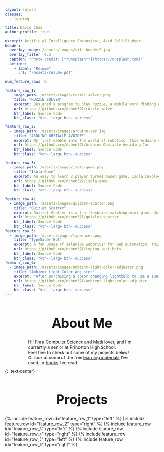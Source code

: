 ```yaml
---
layout: splash
classes:
  - landing

title: David Chen
author-profile: true

excerpt: Artificial Intelligence Enthusiast, Avid Self-Studyer
header:
  overlay_image: /assets/images/site-header2.jpg
  overlay_filter: 0.3
  caption: "Photo credit: [**Unsplash**](https://unsplash.com)"
  actions:
    - label: "Resume"
      url: "/assets/resume.pdf"

num_feature_rows: 6

feature_row_1:
  - image_path: /assets/images/ruzzle-solver.png
    title: "RUZZLE SOLVER"
    excerpt: Designed a program to play Ruzzle, a mobile word finding game in a 4x4 grid. Utilized optical character recognition, custom trained models, graph theory, and Android automation.
    url: https://github.com/dchen327/ruzzle-solver
    btn_label: Source Code
    btn_class: "btn--large btn--success"

feature_row_2:
  - image_path: /assets/images/arduino-car.jpg
    title: "ARDUINO OBSTACLE AVOIDER"
    excerpt: My first dabble into the world of robotics, this Arduino car uses an ultrasonic sensor to avoid bumping into obstacles.
    url: https://github.com/dchen327/Arduino-Obstacle-Avoiding-Car
    btn_label: Source Code
    btn_class: "btn--large btn--success"

feature_row_3:
  - image_path: /assets/images/isola-game.png
    title: "Isola Game"
    excerpt: An easy to learn 2 player turned based game, Isola involves players moving and destroying blocks in an attempt to isolate the opposing player. After learning about the minimax algorithm in Stanford CS221 (Intro to AI), I decided to implement it in a more difficult setting, since Isola requires 2 moves per turn rather than per alternating moves.
    url: https://github.com/dchen327/isola-game
    btn_label: Source Code
    btn_class: "btn--large btn--success"

feature_row_4:
  - image_path: /assets/images/quizlet-scatter.png
    title: "Quizlet Scatter"
    excerpt: Quizlet Scatter is a fun flashcard matching mini-game. Using a combination of selenium webdriver and PyAutoGui, this program grabs all pairs and matches them as quickly as possible.
    url: https://github.com/dchen327/quizlet-scatter
    btn_label: Source Code
    btn_class: "btn--large btn--success"
feature_row_5:
  - image_path: /assets/images/typeracer.png
    title: "TypeRacer Bot"
    excerpt: A fun usage of selenium webdriver for web automation, this script grabs and inputs text at high speeds in TypeRacer.
    url: https://github.com/dchen327/typing-test-bots
    btn_label: Source Code
    btn_class: "btn--large btn--success"
feature_row_6:
  - image_path: /assets/images/ambient-light-color-adjuster.png
    title: "Ambient Light Color Adjuster"
    excerpt: "After purchasing a color changing lightbulb to use a sunrise simulator alarm clock, I decided to have some fun with adjusting ambient light to match a game's dominant color."
    url: https://github.com/dchen327/ambient-light-color-adjuster
    btn_label: Source Code
    btn_class: "btn--large btn--success"
---
```


<h1 id="About" style="font-size: 3em; text-align: center">About Me</h1>
<p style="max-width: 70%; margin:auto; padding-bottom: 10px">
Hi! I'm a Computer Science and Math lover, and I'm currently a senior at Princeton High School. <br>
Feel free to check out some of my projects below! <br>
Or look at some of the free <a href="/learning-material">learning materials</a> I've used, or <a href="books">books</a> I've read.
</p>
{: .text-center}
<h1 id="Projects" style="font-size: 3em; text-align: center">Projects</h1>
{% include feature_row id="feature_row_1" type="left" %}
{% include feature_row id="feature_row_2" type="right" %}
{% include feature_row id="feature_row_3" type="left" %}
{% include feature_row id="feature_row_4" type="right" %}
{% include feature_row id="feature_row_5" type="left" %}
{% include feature_row id="feature_row_6" type="right" %}
